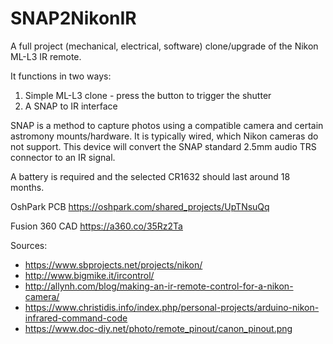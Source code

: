 # SNAP2NikonIR
A full project (mechanical, electrical, software) clone/upgrade of the Nikon ML-L3 IR remote.

It functions in two ways:
1) Simple ML-L3 clone - press the button to trigger the shutter
2) A SNAP to IR interface

SNAP is a method to capture photos using a compatible camera and certain astromony mounts/hardware. It is typically wired, which Nikon cameras do not support. This device will convert the SNAP standard 2.5mm audio TRS connector to an IR signal.

A battery is required and the selected CR1632 should last around 18 months.

OshPark PCB
https://oshpark.com/shared_projects/UpTNsuQq

Fusion 360 CAD
https://a360.co/35Rz2Ta

Sources:
* https://www.sbprojects.net/projects/nikon/
* http://www.bigmike.it/ircontrol/
* http://allynh.com/blog/making-an-ir-remote-control-for-a-nikon-camera/
* https://www.christidis.info/index.php/personal-projects/arduino-nikon-infrared-command-code
* https://www.doc-diy.net/photo/remote_pinout/canon_pinout.png
